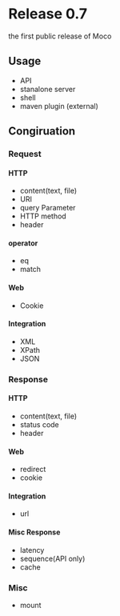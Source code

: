 # Release 0.7
the first public release of Moco

## Usage
* API
* stanalone server
* shell
* maven plugin (external)

## Congiruation

### Request

#### HTTP
* content(text, file)
* URI
* query Parameter
* HTTP method
* header

#### operator
* eq
* match

#### Web
* Cookie

#### Integration
* XML
* XPath
* JSON

### Response

#### HTTP
* content(text, file)
* status code
* header

#### Web
* redirect
* cookie

#### Integration
* url

#### Misc Response
* latency
* sequence(API only)
* cache

### Misc
* mount